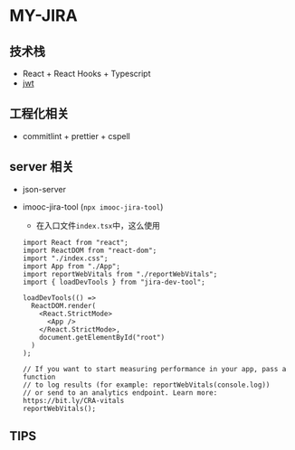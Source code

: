# MY-JIRA

## 技术栈

- React + React Hooks + Typescript
- [jwt](https://jwt.io/)

## 工程化相关

- commitlint + prettier + cspell

## server 相关

- json-server
- imooc-jira-tool (`npx imooc-jira-tool`)

  - 在入口文件`index.tsx`中，这么使用

  ```tsx
  import React from "react";
  import ReactDOM from "react-dom";
  import "./index.css";
  import App from "./App";
  import reportWebVitals from "./reportWebVitals";
  import { loadDevTools } from "jira-dev-tool";

  loadDevTools(() =>
    ReactDOM.render(
      <React.StrictMode>
        <App />
      </React.StrictMode>,
      document.getElementById("root")
    )
  );

  // If you want to start measuring performance in your app, pass a function
  // to log results (for example: reportWebVitals(console.log))
  // or send to an analytics endpoint. Learn more: https://bit.ly/CRA-vitals
  reportWebVitals();
  ```

## TIPS
